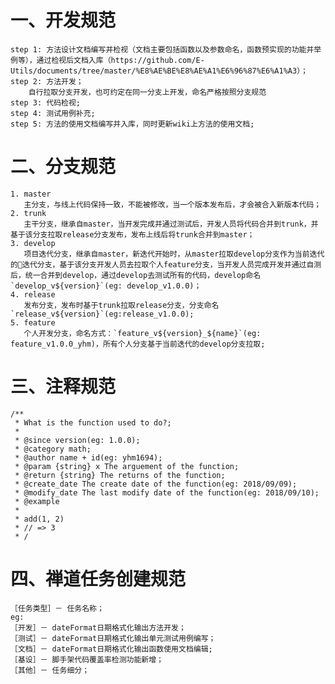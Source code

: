 # 一、开发规范
    step 1: 方法设计文档编写并检视（文档主要包括函数以及参数命名，函数预实现的功能并举例等），通过检视后文档入库（https://github.com/E-Utils/documents/tree/master/%E8%AE%BE%E8%AE%A1%E6%96%87%E6%A1%A3）；
    step 2: 方法开发；
        自行拉取分支开发，也可约定在同一分支上开发，命名严格按照分支规范
    step 3: 代码检视;
    step 4: 测试用例补充;
    step 5: 方法的使用文档编写并入库，同时更新wiki上方法的使用文档;

# 二、分支规范
    1. master
       主分支，与线上代码保持一致，不能被修改，当一个版本发布后，才会被合入新版本代码；
    2. trunk
       主干分支，继承自master，当开发完成并通过测试后，开发人员将代码合并到trunk，并基于该分支拉取release分支发布，发布上线后将trunk合并到master；
    3. develop
       项目迭代分支，继承自master，新迭代开始时，从master拉取develop分支作为当前迭代的迭代分支，基于该分支开发人员去拉取个人feature分支，当开发人员完成开发并通过自测后，统一合并到develop，通过develop去测试所有的代码，develop命名`develop_v${version}`(eg: develop_v1.0.0)；
    4. release
       发布分支，发布时基于trunk拉取release分支，分支命名`release_v${version}`(eg:release_v1.0.0);
    5. feature
       个人开发分支，命名方式：`feature_v${version}_${name}`(eg: feature_v1.0.0_yhm)，所有个人分支基于当前迭代的develop分支拉取;

# 三、注释规范
    /**
     * What is the function used to do?;
     * 
     * @since version(eg: 1.0.0);
     * @category math;
     * @author name + id(eg: yhm1694);
     * @param {string} x The arguement of the function;
     * @return {string} The returns of the function;
     * @create_date The create date of the function(eg: 2018/09/09);
     * @modify_date The last modify date of the function(eg: 2018/09/10);
     * @example
     *
     * add(1, 2)
     * // => 3 
     * /

# 四、禅道任务创建规范
    ［任务类型］－ 任务名称；
    eg:
    ［开发］－ dateFormat日期格式化输出方法开发；
    ［测试］－ dateFormat日期格式化输出单元测试用例编写；
    ［文档］－ dateFormat日期格式化输出函数使用文档编辑;
    ［基设］－ 脚手架代码覆盖率检测功能新增；
    ［其他］－ 任务细分；






